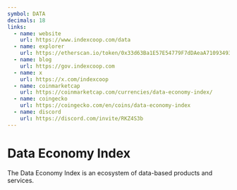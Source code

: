 ```yaml
---
symbol: DATA
decimals: 18
links:
  - name: website
    url: https://www.indexcoop.com/data
  - name: explorer
    url: https://etherscan.io/token/0x33d63Ba1E57E54779F7dDAeaA7109349344cf5F1
  - name: blog
    url: https://gov.indexcoop.com
  - name: x
    url: https://x.com/indexcoop
  - name: coinmarketcap
    url: https://coinmarketcap.com/currencies/data-economy-index/
  - name: coingecko
    url: https://coingecko.com/en/coins/data-economy-index
  - name: discord
    url: https://discord.com/invite/RKZ4S3b
---
```


# Data Economy Index

The Data Economy Index is an ecosystem of data-based products and services.

